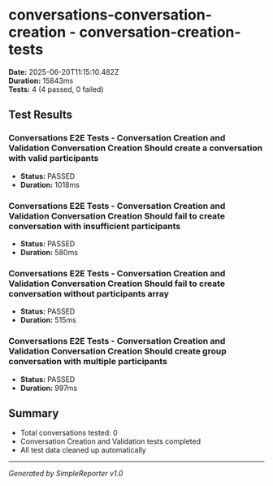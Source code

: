 # conversations-conversation-creation - conversation-creation-tests

**Date:** 2025-06-20T11:15:10.482Z  
**Duration:** 15843ms  
**Tests:** 4 (4 passed, 0 failed)

## Test Results


### Conversations E2E Tests - Conversation Creation and Validation Conversation Creation Should create a conversation with valid participants
- **Status:** PASSED
- **Duration:** 1018ms



### Conversations E2E Tests - Conversation Creation and Validation Conversation Creation Should fail to create conversation with insufficient participants
- **Status:** PASSED
- **Duration:** 580ms



### Conversations E2E Tests - Conversation Creation and Validation Conversation Creation Should fail to create conversation without participants array
- **Status:** PASSED
- **Duration:** 515ms



### Conversations E2E Tests - Conversation Creation and Validation Conversation Creation Should create group conversation with multiple participants
- **Status:** PASSED
- **Duration:** 997ms



## Summary

- Total conversations tested: 0
- Conversation Creation and Validation tests completed
- All test data cleaned up automatically

---
*Generated by SimpleReporter v1.0*
